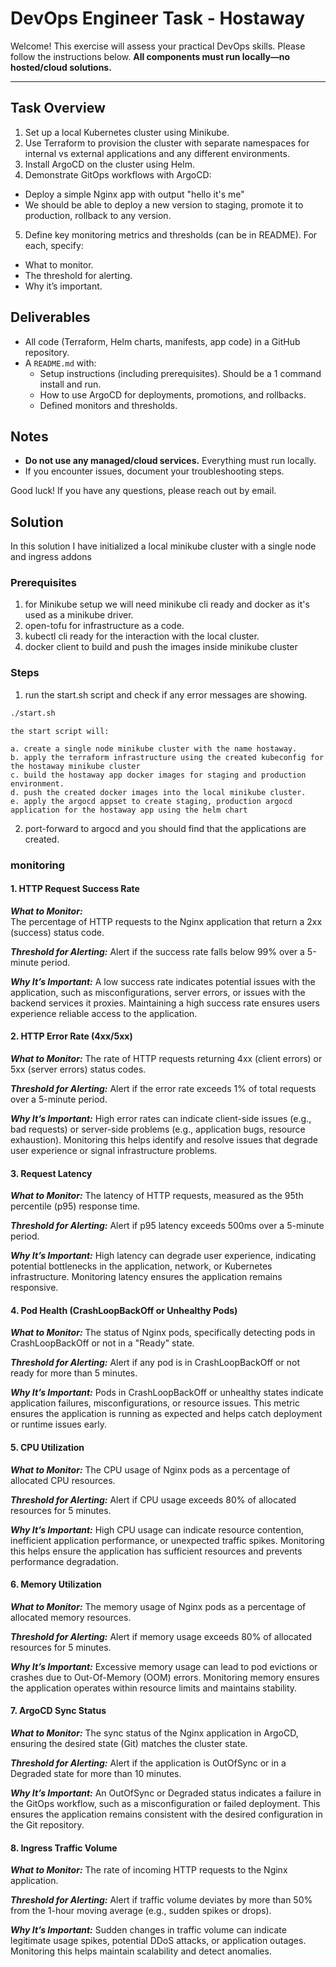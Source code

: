# DevOps Engineer Task - Hostaway

Welcome! This exercise will assess your practical DevOps skills. Please follow the instructions below. **All components must run locally—no hosted/cloud solutions.**

---

## Task Overview

1. Set up a local Kubernetes cluster using Minikube.
2. Use Terraform to provision the cluster with separate namespaces for internal vs external applications and any different environments.
3. Install ArgoCD on the cluster using Helm.
4. Demonstrate GitOps workflows with ArgoCD:

- Deploy a simple Nginx app with output "hello it's me"
- We should be able to deploy a new version to staging, promote it to production, rollback to any version.

5. Define key monitoring metrics and thresholds (can be in README). For each, specify:

- What to monitor.
- The threshold for alerting.
- Why it’s important.

## Deliverables

- All code (Terraform, Helm charts, manifests, app code) in a GitHub repository.
- A `README.md` with:
  - Setup instructions (including prerequisites). Should be a 1 command install and run.
  - How to use ArgoCD for deployments, promotions, and rollbacks.
  - Defined monitors and thresholds.

## Notes

- **Do not use any managed/cloud services.** Everything must run locally.
- If you encounter issues, document your troubleshooting steps.

Good luck! If you have any questions, please reach out by email.

## Solution

In this solution I have initialized a local minikube cluster with a single node and ingress addons

### Prerequisites

1. for Minikube setup we will need minikube cli ready and docker as it's used as a minikube driver.
2. open-tofu for infrastructure as a code.
3. kubectl cli ready for the interaction with the local cluster.
4. docker client to build and push the images inside minikube cluster

### Steps

1. run the start.sh script and check if any error messages are showing.

```bash
./start.sh
```

    the start script will:

    a. create a single node minikube cluster with the name hostaway.
    b. apply the terraform infrastructure using the created kubeconfig for the hostaway minikube cluster
    c. build the hostaway app docker images for staging and production environment.
    d. push the created docker images into the local minikube cluster.
    e. apply the argocd appset to create staging, production argocd application for the hostaway app using the helm chart

2. port-forward to argocd and you should find that the applications are created.


### monitoring

#### 1. HTTP Request Success Rate
***What to Monitor:***  
The percentage of HTTP requests to the Nginx application that return a 2xx (success) status code.

***Threshold for Alerting:*** 
Alert if the success rate falls below 99% over a 5-minute period.

***Why It’s Important:*** 
A low success rate indicates potential issues with the application, such as misconfigurations, server errors, or issues with the backend services it proxies. Maintaining a high success rate ensures users experience reliable access to the application.

#### 2. HTTP Error Rate (4xx/5xx)
***What to Monitor:*** 
The rate of HTTP requests returning 4xx (client errors) or 5xx (server errors) status codes.

***Threshold for Alerting:*** 
Alert if the error rate exceeds 1% of total requests over a 5-minute period.

***Why It’s Important:***
High error rates can indicate client-side issues (e.g., bad requests) or server-side problems (e.g., application bugs, resource exhaustion). Monitoring this helps identify and resolve issues that degrade user experience or signal infrastructure problems.

#### 3. Request Latency
***What to Monitor:*** 
The latency of HTTP requests, measured as the 95th percentile (p95) response time.

***Threshold for Alerting:*** 
Alert if p95 latency exceeds 500ms over a 5-minute period.

***Why It’s Important:*** 
High latency can degrade user experience, indicating potential bottlenecks in the application, network, or Kubernetes infrastructure. Monitoring latency ensures the application remains responsive.

#### 4. Pod Health (CrashLoopBackOff or Unhealthy Pods)

***What to Monitor:*** 
The status of Nginx pods, specifically detecting pods in CrashLoopBackOff or not in a "Ready" state.

***Threshold for Alerting:***
Alert if any pod is in CrashLoopBackOff or not ready for more than 5 minutes.

***Why It’s Important:*** 
Pods in CrashLoopBackOff or unhealthy states indicate application failures, misconfigurations, or resource issues. This metric ensures the application is running as expected and helps catch deployment or runtime issues early.

#### 5. CPU Utilization

***What to Monitor:*** 
The CPU usage of Nginx pods as a percentage of allocated CPU resources.

***Threshold for Alerting:*** 
Alert if CPU usage exceeds 80% of allocated resources for 5 minutes.

***Why It’s Important:***
High CPU usage can indicate resource contention, inefficient application performance, or unexpected traffic spikes. Monitoring this helps ensure the application has sufficient resources and prevents performance degradation.

#### 6. Memory Utilization

***What to Monitor:*** 
The memory usage of Nginx pods as a percentage of allocated memory resources.

***Threshold for Alerting:*** 
Alert if memory usage exceeds 80% of allocated resources for 5 minutes.

***Why It’s Important:*** 
Excessive memory usage can lead to pod evictions or crashes due to Out-Of-Memory (OOM) errors. Monitoring memory ensures the application operates within resource limits and maintains stability.

#### 7. ArgoCD Sync Status

***What to Monitor:*** 
The sync status of the Nginx application in ArgoCD, ensuring the desired state (Git) matches the cluster state.

***Threshold for Alerting:*** 
Alert if the application is OutOfSync or in a Degraded state for more than 10 minutes.

***Why It’s Important:*** 
An OutOfSync or Degraded status indicates a failure in the GitOps workflow, such as a misconfiguration or failed deployment. This ensures the application remains consistent with the desired configuration in the Git repository.

#### 8. Ingress Traffic Volume
***What to Monitor:*** 
The rate of incoming HTTP requests to the Nginx application.

***Threshold for Alerting:*** 
Alert if traffic volume deviates by more than 50% from the 1-hour moving average (e.g., sudden spikes or drops).

***Why It’s Important:*** 
Sudden changes in traffic volume can indicate legitimate usage spikes, potential DDoS attacks, or application outages. Monitoring this helps maintain scalability and detect anomalies.


